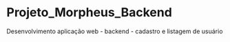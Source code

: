 # Projeto_Morpheus_Backend
Desenvolvimento aplicação web - backend - cadastro e listagem de usuário
